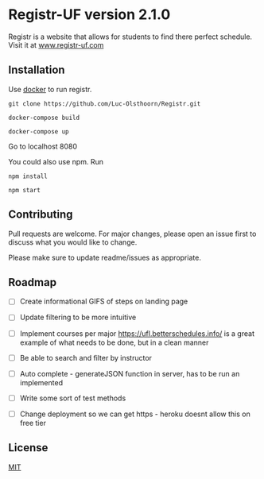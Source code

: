 # Registr-UF version 2.1.0

Registr is a website that allows for students to find there perfect schedule. Visit it at www.registr-uf.com

## Installation

Use [docker](https://docs.docker.com/install/) to run registr.

```
git clone https://github.com/Luc-Olsthoorn/Registr.git
```
```
docker-compose build
```
```
docker-compose up
```
Go to localhost 8080

You could also use npm. Run 

```
npm install 
```

```
npm start
```


## Contributing
Pull requests are welcome. For major changes, please open an issue first to discuss what you would like to change.

Please make sure to update readme/issues as appropriate.

## Roadmap
   
  - [ ] Create informational GIFS of steps on landing page 
  
  - [ ] Update filtering to be more intuitive 
  
  - [ ] Implement courses per major
      https://ufl.betterschedules.info/ is a great example of what needs to be done, but in a clean manner
  
  - [ ] Be able to search and filter by instructor
  
  - [ ] Auto complete - generateJSON function in server, has to be run an implemented
  
  - [ ] Write some sort of test methods
  
  - [ ] Change deployment so we can get https - heroku doesnt allow this on free tier 
  
 


## License
[MIT](https://choosealicense.com/licenses/mit/)
